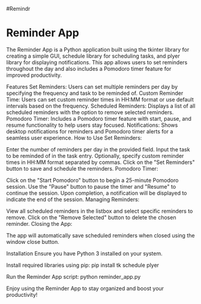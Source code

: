 #Remindr
# Reminder App
The Reminder App is a Python application built using the tkinter library for creating a simple GUI, schedule library for scheduling tasks, and plyer library for displaying notifications. This app allows users to set reminders throughout the day and also includes a Pomodoro timer feature for improved productivity.

Features
Set Reminders: Users can set multiple reminders per day by specifying the frequency and task to be reminded of.
Custom Reminder Time: Users can set custom reminder times in HH:MM format or use default intervals based on the frequency.
Scheduled Reminders: Displays a list of all scheduled reminders with the option to remove selected reminders.
Pomodoro Timer: Includes a Pomodoro timer feature with start, pause, and resume functionality to help users stay focused.
Notifications: Shows desktop notifications for reminders and Pomodoro timer alerts for a seamless user experience.
How to Use
Set Reminders:

Enter the number of reminders per day in the provided field.
Input the task to be reminded of in the task entry.
Optionally, specify custom reminder times in HH:MM format separated by commas.
Click on the "Set Reminders" button to save and schedule the reminders.
Pomodoro Timer:

Click on the "Start Pomodoro" button to begin a 25-minute Pomodoro session.
Use the "Pause" button to pause the timer and "Resume" to continue the session.
Upon completion, a notification will be displayed to indicate the end of the session.
Managing Reminders:

View all scheduled reminders in the listbox and select specific reminders to remove.
Click on the "Remove Selected" button to delete the chosen reminder.
Closing the App:

The app will automatically save scheduled reminders when closed using the window close button.

Installation
Ensure you have Python 3 installed on your system.

Install required libraries using pip:
pip install tk schedule plyer

Run the Reminder App script:
python reminder_app.py

Enjoy using the Reminder App to stay organized and boost your productivity!
